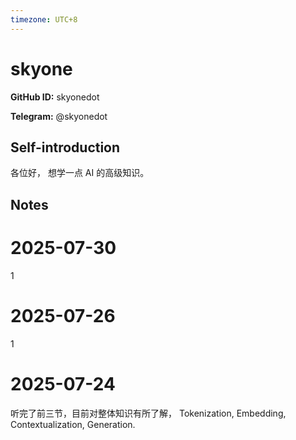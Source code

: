 ```yaml
---
timezone: UTC+8
---
```


# skyone

**GitHub ID:** skyonedot

**Telegram:** @skyonedot

## Self-introduction

各位好， 想学一点 AI 的高级知识。

## Notes

<!-- Content_START -->
# 2025-07-30

1

# 2025-07-26

1

# 2025-07-24

听完了前三节，目前对整体知识有所了解， Tokenization, Embedding, Contextualization, Generation.


<!-- Content_END -->
